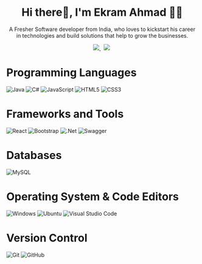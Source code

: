 <h1 align='center'> Hi there👋, I'm Ekram Ahmad 👨‍💻 </h1>

<p align='center'>
A Fresher Software developer from India, who loves to kickstart his career in technologies and build solutions that help to grow the businesses. 
</p>

<p align='center'>
  <a href="https://www.linkedin.com/in/ekramahmad560"><img src="https://img.shields.io/badge/linkedin-%230077B5.svg?&style=for-the-badge&logo=linkedin&logoColor=white"/>   </a>&nbsp;
  <a href="mailto:ekramahmad560@gmail.com"><img src="https://img.shields.io/badge/gmail-%23D14836.svg?&style=for-the-badge&logo=gmail&logoColor=white" /></a>&nbsp;
</p>

# Programming Languages
![Java](https://img.shields.io/badge/java-%23ED8B00.svg?style=for-the-badge&logo=openjdk&logoColor=white)
![C#](https://img.shields.io/badge/c%23-%23239120.svg?style=for-the-badge&logo=csharp&logoColor=white) 
![JavaScript](https://img.shields.io/badge/javascript-%23323330.svg?style=for-the-badge&logo=javascript&logoColor=%23F7DF1E) 
![HTML5](https://img.shields.io/badge/html5-%23E34F26.svg?style=for-the-badge&logo=html5&logoColor=white) 
![CSS3](https://img.shields.io/badge/css3-%231572B6.svg?style=for-the-badge&logo=css3&logoColor=white)

# Frameworks and Tools
![React](https://img.shields.io/badge/react-%2320232a.svg?style=for-the-badge&logo=react&logoColor=%2361DAFB)
![Bootstrap](https://img.shields.io/badge/bootstrap-%238511FA.svg?style=for-the-badge&logo=bootstrap&logoColor=white)
![.Net](https://img.shields.io/badge/.NET-5C2D91?style=for-the-badge&logo=.net&logoColor=white)
![Swagger](https://img.shields.io/badge/-Swagger-%23Clojure?style=for-the-badge&logo=swagger&logoColor=white)

# Databases
![MySQL](https://img.shields.io/badge/mysql-%2300f.svg?style=for-the-badge&logo=mysql&logoColor=white)

# Operating System & Code Editors
![Windows](https://img.shields.io/badge/Windows-0078D6?style=for-the-badge&logo=windows&logoColor=white)
![Ubuntu](https://img.shields.io/badge/Ubuntu-E95420?style=for-the-badge&logo=ubuntu&logoColor=white)
![Visual Studio Code](https://img.shields.io/badge/Visual%20Studio%20Code-0078d7.svg?style=for-the-badge&logo=visual-studio-code&logoColor=white)

# Version Control
![Git](https://img.shields.io/badge/git-%23F05033.svg?style=for-the-badge&logo=git&logoColor=white)
![GitHub](https://img.shields.io/badge/github-%23121011.svg?style=for-the-badge&logo=github&logoColor=white)
